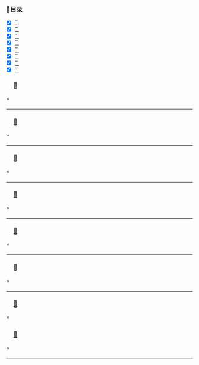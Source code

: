 ### <a  id="top" href="#top">:closed_book:目录 </a>



- [x] <a href="#01">**``**</a>
- [x] <a href="#02">**``**</a>
- [x] <a href="#03">**``**</a>
- [x] <a href="#04">**``**</a>
- [x] <a href="#05">**``**</a>
- [x] <a href="#06">**``**</a>
- [x] <a href="#07">**``**</a>
- [x] <a href="#08">**``**</a>

### &nbsp;&nbsp; <a id="01"></a>&nbsp;&nbsp;<a href="#top">:blue_book:</a>

:star: 

---
### &nbsp;&nbsp; <a id="02"></a>&nbsp;&nbsp;<a href="#top">:blue_book:</a>

:star: 

---
### &nbsp;&nbsp; <a id="03"></a>&nbsp;&nbsp;<a href="#top">:blue_book:</a>

:star: 

---
### &nbsp;&nbsp; <a id="04"></a>&nbsp;&nbsp;<a href="#top">:blue_book:</a>

:star: 

---
### &nbsp;&nbsp; <a id="05"></a>&nbsp;&nbsp;<a href="#top">:blue_book:</a>

:star: 

---
### &nbsp;&nbsp; <a id="06"></a>&nbsp;&nbsp;<a href="#top">:blue_book:</a>

:star: 

---
### &nbsp;&nbsp; <a id="07"></a>&nbsp;&nbsp;<a href="#top">:blue_book:</a>

:star:

### &nbsp;&nbsp; <a id="08"></a>&nbsp;&nbsp;<a href="#top">:blue_book:</a>

:star:

---











